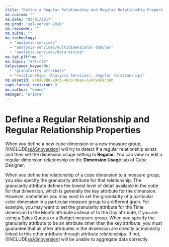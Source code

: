 ```yaml
---
title: "Define a Regular Relationship and Regular Relationship Properties | Microsoft Docs"
ms.custom: ""
ms.date: "03/01/2017"
ms.prod: "sql-server-2016"
ms.reviewer: ""
ms.suite: ""
ms.technology: 
  - "analysis-services"
  - "analysis-services/multidimensional-tabular"
  - "analysis-services/data-mining"
ms.tgt_pltfrm: ""
ms.topic: "article"
helpviewer_keywords: 
  - "granularity attribute"
  - "relationships [Analysis Services], regular relationships"
ms.assetid: 840280d8-20c3-46c0-99ea-62479469c36b
caps.latest.revision: 9
ms.author: "owend"
manager: "erikre"
---
```

# Define a Regular Relationship and Regular Relationship Properties
  When you define a new cube dimension or a new measure group, [!INCLUDE[ssASnoversion](../../analysis-services/includes/ssasnoversion-md.md)] will try to detect if a regular relationship exists and then set the dimension usage setting to **Regular**. You can view or edit a regular dimension relationship on the **Dimension Usage** tab of Cube Designer.  
  
 When you define the relationship of a cube dimension to a measure group, you also specify the granularity attribute for that relationship. The granularity attribute defines the lowest level of detail available in the cube for that dimension, which is generally the key attribute for the dimension. However, sometimes you may want to set the granularity of a particular cube dimension in a particular measure group to a different grain. For example, you may want to set the granularity attribute for the Time dimension to the Month attribute instead of to the Day attribute, if you are using a Sales Quotas or a Budget measure group. When you specify the granularity attribute to be an attribute other than the key attribute, you must guarantee that all other attributes in the dimension are directly or indirectly linked to this other attribute through attribute relationships. If not, [!INCLUDE[ssASnoversion](../../analysis-services/includes/ssasnoversion-md.md)] will be unable to aggregate data correctly.  
  
  